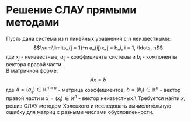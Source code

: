 # Решение СЛАУ прямыми методами

Пусть дана система из $n$ линейных уравнений с $n$ неизвестными:  
		$$\sum\limits_{j = 1}^n a_{ij}x_j = b_i, i = 1, \ldots, n$$
где $x_j$ - неизвестные, $a_{ij}$ - коэффициенты системы и $b_i$ - компоненты вектора правой части.  
В матричной форме:  
		$$Ax = b$$
где $A = (a_{ij}) \in \mathbb{R} ^{n \times n}$ - матрица коэффициентов, $b = (b_i) \in \mathbb{R}^n$ - вектор правой части и $x = (x_j) \in \mathbb{R}^n$ - вектор неизвестных.\\
Требуется найти $x$, решив СЛАУ методом Холецкого и исследовать вычислительную ошибку для матриц с разными числами обусловленности.